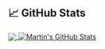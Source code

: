 

## &#x1f4c8; GitHub Stats

<a href="https://github.com/Alfaxad/Alfaxad">
  <img align="center" src="https://github-readme-stats.vercel.app/api/top-langs/?username=Alfaxad&hide=java,html,tex&title_color=ffffff&text_color=c9cacc&icon_color=2bbc8a&bg_color=1d1f21&langs_count=3" />
</a>
<a href="https://github.com/Alfaxad/Alfaxad">
  <img align="center" src="https://github-readme-stats.vercel.app/api?username=Alfaxad&show_icons=true&line_height=27&count_private=true&title_color=ffffff&text_color=c9cacc&icon_color=2bbc8a&bg_color=1d1f21" alt="Martin's GitHub Stats" />
</a>
